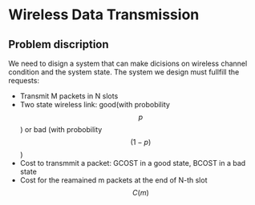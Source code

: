 # Wireless Data Transmission
## Problem discription
We need to disign a system that can make dicisions on wireless channel condition and the system state. The system we design must fullfill the requests:

- Transmit M packets in N slots
- Two state wireless link: good(with probobility $$p$$) or bad (with probobility $$(1-p)$$)
- Cost to transmmit a packet: GCOST in a good state, BCOST in a bad state
- Cost for the reamained m packets at the end of N-th slot $$C(m)$$
